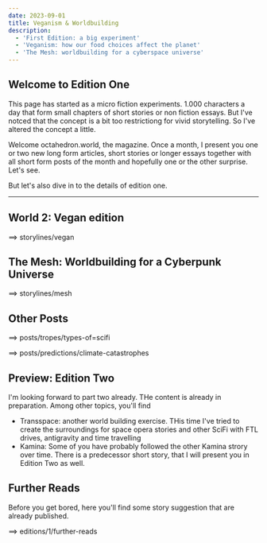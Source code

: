 ```yaml
---
date: 2023-09-01
title: Veganism & Worldbuilding
description:
  - 'First Edition: a big experiment'
  - 'Veganism: how our food choices affect the planet'
  - 'The Mesh: worldbuilding for a cyberspace universe'
---
```


## Welcome to Edition One

This page has started as a micro fiction experiments. 1.000 characters a day
that form small chapters of short stories or non fiction essays. But I've notced
that the concept is a bit too restrictiong for vivid storytelling. So I've
altered the concept a little.

Welcome octahedron.world, the magazine. Once a month, I present you one or two
new long form articles, short stories or longer essays together with all short
form posts of the month and hopefully one or the other surprise. Let's see.

But let's also dive in to the details of edition one.

---

## World 2: Vegan edition

==> storylines/vegan

## The Mesh: Worldbuilding for a Cyberpunk Universe

==> storylines/mesh

## Other Posts

==> posts/tropes/types-of=scifi

==> posts/predictions/climate-catastrophes

## Preview: Edition Two

I'm looking forward to part two already. THe content is already in preparation.
Among other topics, you'll find

- Transspace: another world building exercise. THis time I've tried to create
  the surroundings for space opera stories and other SciFi with FTL drives,
  antigravity and time travelling
- Kamina: Some of you have probably followed the other Kamina strory over time.
  There is a predecessor short story, that I will present you in Edition Two as
  well.

## Further Reads

Before you get bored, here you'll find some story suggestion that are already
published.

==> editions/1/further-reads
